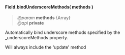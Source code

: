 #### Field.bindUnderscoreMethods( methods )  
> *@param* **methods** {Array}    
> *@api* **private**  

Automatically bind underscore methods specified by the _underscoreMethods property.
<p class="note">Will always include the 'update' method</p>

<div class="code-header addGitHubLink" data-file="fields/types/Type.js#L230-L246"> &nbsp;</div><pre class=" language-javascript hideCode api"></pre> 

